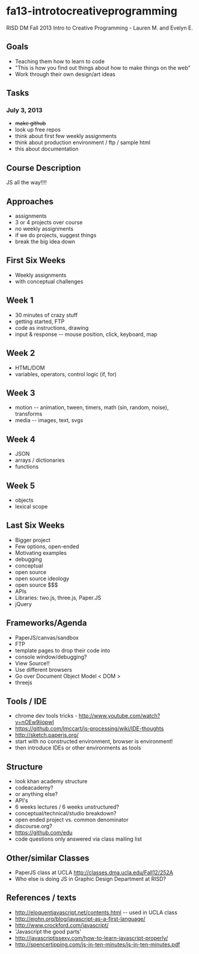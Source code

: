 fa13-introtocreativeprogramming
===============================

RISD DM Fall 2013 Intro to Creative Programming - Lauren M. and Evelyn E.

## Goals
- Teaching them how to learn to code
- "This is how you find out things about how to make things on the web"
- Work through their own design/art ideas

## Tasks
### July 3, 2013
- ~~make github~~
- look up free repos
- think about first few weekly assignments
- think about production environment / ftp / sample html
- this about documentation

## Course Description
JS all the way!!!!

## Approaches
- assignments
- 3 or 4 projects over course
- no weekly assignments
- if we do projects, suggest things
- break the big idea down

## First Six Weeks
- Weekly assignments
- with conceptual challenges

## Week 1
- 30 minutes of crazy stuff
- getting started, FTP
- code as instructions, drawing
- input & response -- mouse position, click, keyboard, map

## Week 2
- HTML/DOM
- variables, operators, control logic (if, for)

## Week 3
- motion -- animation, tween, timers, math (sin, random, noise), transforms
- media -- images, text, svgs

## Week 4
- JSON
- arrays / dictionaries
- functions

## Week 5
- objects
- lexical scope

## Last Six Weeks
- Bigger project
- Few options, open-ended
- Motivating examples
- debugging
- conceptual
- open source
- open source ideology
- open source $$$
- APIs
- Libraries: two.js, three.js, Paper.JS
- jQuery

## Frameworks/Agenda
- PaperJS/canvas/sandbox
- FTP
- template pages to drop their code into
- console window/debugging?
- View Source!!
- Use different browsers
- Go over Document Object Model < DOM >
- threejs

## Tools / IDE
- chrome dev tools tricks - http://www.youtube.com/watch?v=nOEw9iiopwI
- https://github.com/lmccart/js-processing/wiki/IDE-thoughts
- http://sketch.paperjs.org/
- start with no constructed environment, browser is environment!
- then introduce IDEs or other environments as tools

## Structure
- look khan academy structure
- codeacademy?
- or anything else?
- API's
- 6 weeks lectures / 6 weeks unstructured?
- conceptual/technical/studio breakdown?
- open ended project vs. common denominator
- discourse.org?
- https://github.com/edu
- code questions only answered via class mailing list

## Other/similar Classes
- PaperJS class at UCLA http://classes.dma.ucla.edu/Fall12/252A
- Who else is doing JS in Graphic Design Department at RISD?

## References / texts
- http://eloquentjavascript.net/contents.html -- used in UCLA class
- http://ejohn.org/blog/javascript-as-a-first-language/
- http://www.crockford.com/javascript/
- 'Javascript the good parts'
- http://javascriptissexy.com/how-to-learn-javascript-properly/
- http://spencertipping.com/js-in-ten-minutes/js-in-ten-minutes.pdf




